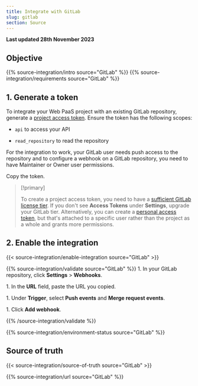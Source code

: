 ```yaml
---
title: Integrate with GitLab
slug: gitlab
section: Source
---
```


**Last updated 28th November 2023**



## Objective  

{{% source-integration/intro source="GitLab" %}}
{{% source-integration/requirements source="GitLab" %}}

## 1. Generate a token

To integrate your Web PaaS project with an existing GitLab repository,
generate a [project access token](https://docs.gitlab.com/ee/user/project/settings/project_access_tokens.html#create-a-project-access-token).
Ensure the token has the following scopes:

- `api` to access your API

- `read_repository` to read the repository


For the integration to work, your GitLab user needs push access to the repository and to configure a webhook on a GitLab repository, you need to have Maintainer or Owner user permissions.

Copy the token.

> [!primary]  
> 
> To create a project access token, you need to have a [sufficient GitLab license tier](../../https:/https:-/docs.gitlab.com/ee/user/project/settings/project_access_tokens).
> If you don't see **Access Tokens** under **Settings**, upgrade your GitLab tier.
> Alternatively, you can create a [personal access token](../../https:/https:-/docs.gitlab.com/ee/user/profile/personal_access_tokens),
> but that's attached to a specific user rather than the project as a whole
> and grants more permissions.
> 
> 

## 2. Enable the integration

{{< source-integration/enable-integration source="GitLab" >}}

{{% source-integration/validate source="GitLab" %}}
1\. In your GitLab repository, click **Settings** > **Webhooks**.

1\. In the **URL** field, paste the URL you copied.

1\. Under **Trigger**, select **Push events** and **Merge request events**.

1\. Click **Add webhook**.

{{% /source-integration/validate %}}

{{% source-integration/environment-status source="GitLab" %}}

## Source of truth

{{< source-integration/source-of-truth source="GitLab" >}}

{{% source-integration/url source="GitLab" %}}
